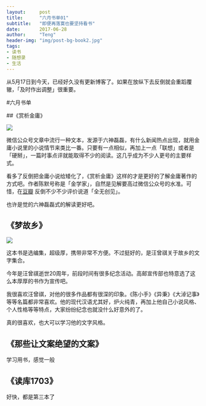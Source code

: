 ```yaml
---
layout:     post
title:      "六月书单01"
subtitle:   "即便再落寞也要坚持看书"
date:       2017-06-28
author:     "Teng"
header-img: "img/post-bg-book2.jpg"
tags:
- 读书
- 随想录
- 生活
---
```


从5月17日到今天，已经好久没有更新博客了。如果在放纵下去反倒就会重蹈覆辙，「及时作出调整」很重要。


#六月书单


##《赏析金庸》


![](https://jiantuku.com/#/albums/139)


微信公众号文章中流行一种文本，发源于六神磊磊，有什么新闻热点出现，就用金庸小说里的小说情节来类比一番。只要有一点相似，再加上一点「联想」或者是「硬掰」，一篇时事点评就能取得不少的阅读。这几乎成为不少人更号的主要样式。


看多了反倒把金庸小说给矮化了，《赏析金庸》这样的才是更好的了解金庸著作的方式吧。作者陈默号称是「金学家」，自然是见解要高过微信公众号的水准。可惜，在[豆瓣](https://book.douban.com/subject/26279708/) 反倒不少不少评价说道「全无创见」。


也许是觉的六神磊磊式的解读更好吧。


## 《梦故乡》

![](http://images.tengblog.cn/17-6-28/57862435.jpg)

这本书是选编集，超级厚，携带非常不方便。不过挺好的，是汪曾祺关于故乡的文字集合。

今年是汪曾祺逝世20周年，前段时间有很多纪念活动。高邮宣传部也特意选了这么本厚厚的书作为宣传吧。

我很喜欢汪曾祺，对他的很多作品都有很深的印象。《陈小手》《异秉》《大淖记事》等等名篇都非常喜欢。他的现代汉语尤其好，炉火纯青，再加上他自己小说风格、个人性格等等特点，大家纷纷纪念也就没什么好意外的了。

真的很喜欢，也大可以学习他的文字风格。

## 《那些让文案绝望的文案》

学习用书，感觉一般

## 《读库1703》

好快，都是第三本了

